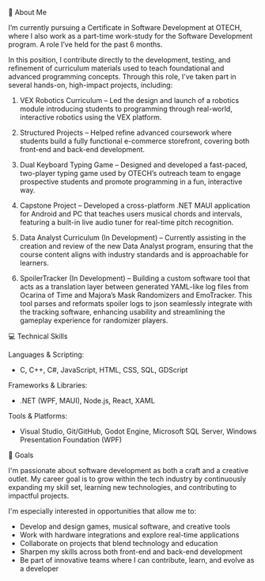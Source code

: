 👋 About Me

I’m currently pursuing a Certificate in Software Development at OTECH, where I also work as a part-time work-study for the Software Development program. A role I’ve held for the past 6 months.

In this position, I contribute directly to the development, testing, and refinement of curriculum materials used to teach foundational and advanced programming concepts. Through this role, I’ve taken part in several hands-on, high-impact projects, including:

1. VEX Robotics Curriculum – Led the design and launch of a robotics module introducing students to programming through real-world, interactive robotics using the VEX platform.

2. Structured Projects – Helped refine advanced coursework where students build a fully functional e-commerce storefront, covering both front-end and back-end development.

3. Dual Keyboard Typing Game – Designed and developed a fast-paced, two-player typing game used by OTECH’s outreach team to engage prospective students and promote programming in a fun, interactive way.

4. Capstone Project – Developed a cross-platform .NET MAUI application for Android and PC that teaches users musical chords and intervals, featuring a built-in live audio tuner for real-time pitch recognition.

5. Data Analyst Curriculum (In Development) – Currently assisting in the creation and review of the new Data Analyst program, ensuring that the course content aligns with industry standards and is approachable for learners.

6. SpoilerTracker (In Development) – Building a custom software tool that acts as a translation layer between generated YAML-like log files from Ocarina of Time and Majora’s Mask Randomizers and EmoTracker. This tool parses and reformats spoiler logs to json seamlessly integrate with the tracking software, enhancing usability and streamlining the gameplay experience for randomizer players.

💻 Technical Skills

Languages & Scripting:
- C, C++, C#, JavaScript, HTML, CSS, SQL, GDScript

Frameworks & Libraries:
- .NET (WPF, MAUI), Node.js, React, XAML

Tools & Platforms:
- Visual Studio, Git/GitHub, Godot Engine, Microsoft SQL Server, Windows Presentation Foundation (WPF)

🎯 Goals

I'm passionate about software development as both a craft and a creative outlet. My career goal is to grow within the tech industry by continuously expanding my skill set, learning new technologies, and contributing to impactful projects.

I'm especially interested in opportunities that allow me to:

- Develop and design games, musical software, and creative tools
- Work with hardware integrations and explore real-time applications
- Collaborate on projects that blend technology and education
- Sharpen my skills across both front-end and back-end development
- Be part of innovative teams where I can contribute, learn, and evolve as a developer
